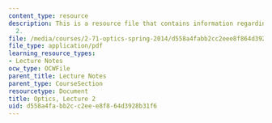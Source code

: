 ```yaml
---
content_type: resource
description: This is a resource file that contains information regarding optics lecture
  2.
file: /media/courses/2-71-optics-spring-2014/d558a4fabb2cc2eee8f864d3928b31f6_MIT2_71S14_lec2_notes.pdf
file_type: application/pdf
learning_resource_types:
- Lecture Notes
ocw_type: OCWFile
parent_title: Lecture Notes
parent_type: CourseSection
resourcetype: Document
title: Optics, Lecture 2
uid: d558a4fa-bb2c-c2ee-e8f8-64d3928b31f6
---
```

